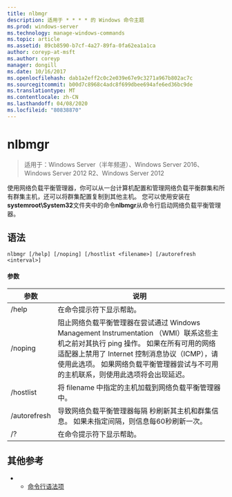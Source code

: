 ```yaml
---
title: nlbmgr
description: 适用于 * * * * 的 Windows 命令主题
ms.prod: windows-server
ms.technology: manage-windows-commands
ms.topic: article
ms.assetid: 89cb8590-b7cf-4a27-89fa-0fa62ea1a1ca
author: coreyp-at-msft
ms.author: coreyp
manager: dongill
ms.date: 10/16/2017
ms.openlocfilehash: dab1a2eff2c0c2e039e67e9c3271a967b802ac7c
ms.sourcegitcommit: b00d7c8968c4adc8f699dbee694afe6ed36bc9de
ms.translationtype: MT
ms.contentlocale: zh-CN
ms.lasthandoff: 04/08/2020
ms.locfileid: "80838870"
---
```

# <a name="nlbmgr"></a>nlbmgr

>适用于：Windows Server（半年频道）、Windows Server 2016、Windows Server 2012 R2、Windows Server 2012

使用网络负载平衡管理器，你可以从一台计算机配置和管理网络负载平衡群集和所有群集主机，还可以将群集配置复制到其他主机。 您可以使用安装在**systemroot\System32**文件夹中的命令**nlbmgr**从命令行启动网络负载平衡管理器。
## <a name="syntax"></a>语法
```
nlbmgr [/help] [/noping] [/hostlist <filename>] [/autorefresh <interval>]
```
#### <a name="parameters"></a>参数

|        参数        |                                                                                                                                                                                                说明                                                                                                                                                                                                |
|-------------------------|-----------------------------------------------------------------------------------------------------------------------------------------------------------------------------------------------------------------------------------------------------------------------------------------------------------------------------------------------------------------------------------------------------------|
|          /help          |                                                                                                                                                                                   在命令提示符下显示帮助。                                                                                                                                                                                    |
|         /noping         | 阻止网络负载平衡管理器在尝试通过 Windows Management Instrumentation （WMI）联系这些主机之前对其执行 ping 操作。 如果在所有可用的网络适配器上禁用了 Internet 控制消息协议（ICMP），请使用此选项。 如果网络负载平衡管理器尝试与不可用的主机联系，则使用此选项将会出现延迟。 |
|  /hostlist <filename>   |                                                                                                                                                                将 filename 中指定的主机加载到网络负载平衡管理器中。                                                                                                                                                                 |
| /autorefresh <interval> |                                                                                                          导致网络负载平衡管理器每隔 <interval> 秒刷新其主机和群集信息。 如果未指定间隔，则信息每60秒刷新一次。                                                                                                          |
|           /?            |                                                                                                                                                                                   在命令提示符下显示帮助。                                                                                                                                                                                    |

## <a name="additional-references"></a>其他参考
-   - [命令行语法项](command-line-syntax-key.md)

